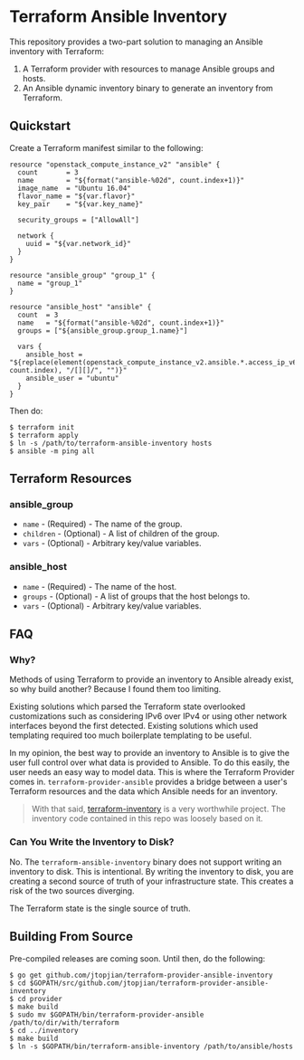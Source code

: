 Terraform Ansible Inventory
===========================

This repository provides a two-part solution to managing an Ansible inventory
with Terraform:

1. A Terraform provider with resources to manage Ansible groups and hosts.
2. An Ansible dynamic inventory binary to generate an inventory from Terraform.

Quickstart
----------

Create a Terraform manifest similar to the following:

```hcl
resource "openstack_compute_instance_v2" "ansible" {
  count       = 3
  name        = "${format("ansible-%02d", count.index+1)}"
  image_name  = "Ubuntu 16.04"
  flavor_name = "${var.flavor}"
  key_pair    = "${var.key_name}"

  security_groups = ["AllowAll"]

  network {
    uuid = "${var.network_id}"
  }
}

resource "ansible_group" "group_1" {
  name = "group_1"
}

resource "ansible_host" "ansible" {
  count  = 3
  name   = "${format("ansible-%02d", count.index+1)}"
  groups = ["${ansible_group.group_1.name}"]

  vars {
    ansible_host = "${replace(element(openstack_compute_instance_v2.ansible.*.access_ip_v6, count.index), "/[][]/", "")}"
    ansible_user = "ubuntu"
  }
}
```

Then do:

```shell
$ terraform init
$ terraform apply
$ ln -s /path/to/terraform-ansible-inventory hosts
$ ansible -m ping all
```

Terraform Resources
-------------------

### ansible_group

* `name` - (Required) - The name of the group.
* `children` - (Optional) - A list of children of the group.
* `vars` - (Optional) - Arbitrary key/value variables.

### ansible_host

* `name` - (Required) - The name of the host.
* `groups` - (Optional) - A list of groups that the host belongs to.
* `vars` - (Optional) - Arbitrary key/value variables.

FAQ
---

### Why?

Methods of using Terraform to provide an inventory to Ansible already exist, so
why build another? Because I found them too limiting.

Existing solutions which parsed the Terraform state overlooked customizations
such as considering IPv6 over IPv4 or using other network interfaces beyond the
first detected. Existing solutions which used templating required too much
boilerplate templating to be useful.

In my opinion, the best way to provide an inventory to Ansible is to give the
user full control over what data is provided to Ansible. To do this easily, the
user needs an easy way to model data. This is where the Terraform Provider comes
in. `terraform-provider-ansible` provides a bridge between a user's
Terraform resources and the data which Ansible needs for an inventory.

> With that said, [terraform-inventory](https://github.com/adammck/terraform-inventory)
> is a very worthwhile project. The inventory code contained in this repo was
> loosely based on it.

### Can You Write the Inventory to Disk?

No. The `terraform-ansible-inventory` binary does not support writing an
inventory to disk. This is intentional. By writing the inventory to disk, you
are creating a second source of truth of your infrastructure state. This creates
a risk of the two sources diverging.

The Terraform state is the single source of truth.

Building From Source
--------------------

Pre-compiled releases are coming soon. Until then, do the following:

```shell
$ go get github.com/jtopjian/terraform-provider-ansible-inventory
$ cd $GOPATH/src/github.com/jtopjian/terraform-provider-ansible-inventory
$ cd provider
$ make build
$ sudo mv $GOPATH/bin/terraform-provider-ansible /path/to/dir/with/terraform
$ cd ../inventory
$ make build
$ ln -s $GOPATH/bin/terraform-ansible-inventory /path/to/ansible/hosts
```
